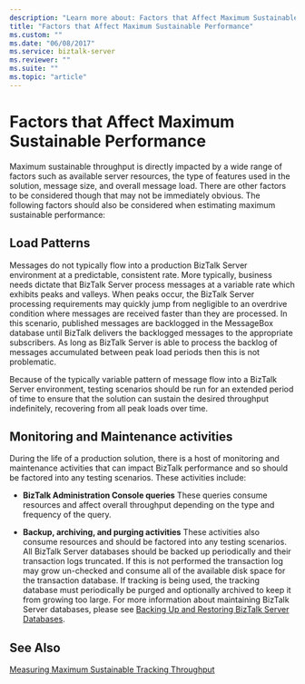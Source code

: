 ```yaml
---
description: "Learn more about: Factors that Affect Maximum Sustainable Performance"
title: "Factors that Affect Maximum Sustainable Performance"
ms.custom: ""
ms.date: "06/08/2017"
ms.service: biztalk-server
ms.reviewer: ""
ms.suite: ""
ms.topic: "article"
---
```

# Factors that Affect Maximum Sustainable Performance
Maximum sustainable throughput is directly impacted by a wide range of factors such as available server resources, the type of features used in the solution, message size, and overall message load. There are other factors to be considered though that may not be immediately obvious. The following factors should also be considered when estimating maximum sustainable performance:  
  
## Load Patterns  
 Messages do not typically flow into a production BizTalk Server environment at a predictable, consistent rate. More typically, business needs dictate that BizTalk Server process messages at a variable rate which exhibits peaks and valleys. When peaks occur, the BizTalk Server processing requirements may quickly jump from negligible to an overdrive condition where messages are received faster than they are processed. In this scenario, published messages are backlogged in the MessageBox database until BizTalk delivers the backlogged messages to the appropriate subscribers. As long as BizTalk Server is able to process the backlog of messages accumulated between peak load periods then this is not problematic.  
  
 Because of the typically variable pattern of message flow into a BizTalk Server environment, testing scenarios should be run for an extended period of time to ensure that the solution can sustain the desired throughput indefinitely, recovering from all peak loads over time.  
  
## Monitoring and Maintenance activities  
 During the life of a production solution, there is a host of monitoring and maintenance activities that can impact BizTalk performance and so should be factored into any testing scenarios. These activities include:  
  
-   **BizTalk Administration Console queries** These queries consume resources and affect overall throughput depending on the type and frequency of the query.  
  
-   **Backup, archiving, and purging activities** These activities also consume resources and should be factored into any testing scenarios. All BizTalk Server databases should be backed up periodically and their transaction logs truncated. If this is not performed the transaction log may grow un-checked and consume all of the available disk space for the transaction database. If tracking is being used, the tracking database must periodically be purged and optionally archived to keep it from growing too large. For more information about maintaining BizTalk Server databases, please see [Backing Up and Restoring BizTalk Server Databases](../core/backing-up-and-restoring-biztalk-server-databases.md).  
  
## See Also  
 [Measuring Maximum Sustainable Tracking Throughput](../core/measuring-maximum-sustainable-tracking-throughput.md)
